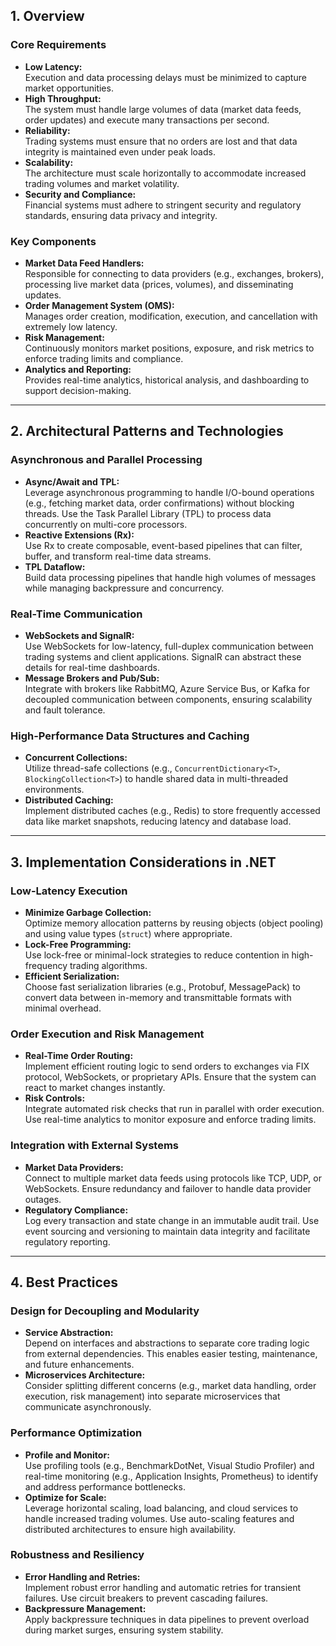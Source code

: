 ## 1. Overview

### Core Requirements
- **Low Latency:**  
  Execution and data processing delays must be minimized to capture market opportunities.
- **High Throughput:**  
  The system must handle large volumes of data (market data feeds, order updates) and execute many transactions per second.
- **Reliability:**  
  Trading systems must ensure that no orders are lost and that data integrity is maintained even under peak loads.
- **Scalability:**  
  The architecture must scale horizontally to accommodate increased trading volumes and market volatility.
- **Security and Compliance:**  
  Financial systems must adhere to stringent security and regulatory standards, ensuring data privacy and integrity.

### Key Components
- **Market Data Feed Handlers:**  
  Responsible for connecting to data providers (e.g., exchanges, brokers), processing live market data (prices, volumes), and disseminating updates.
- **Order Management System (OMS):**  
  Manages order creation, modification, execution, and cancellation with extremely low latency.
- **Risk Management:**  
  Continuously monitors market positions, exposure, and risk metrics to enforce trading limits and compliance.
- **Analytics and Reporting:**  
  Provides real-time analytics, historical analysis, and dashboarding to support decision-making.

---

## 2. Architectural Patterns and Technologies

### Asynchronous and Parallel Processing
- **Async/Await and TPL:**  
  Leverage asynchronous programming to handle I/O-bound operations (e.g., fetching market data, order confirmations) without blocking threads. Use the Task Parallel Library (TPL) to process data concurrently on multi-core processors.
- **Reactive Extensions (Rx):**  
  Use Rx to create composable, event-based pipelines that can filter, buffer, and transform real-time data streams.
- **TPL Dataflow:**  
  Build data processing pipelines that handle high volumes of messages while managing backpressure and concurrency.

### Real-Time Communication
- **WebSockets and SignalR:**  
  Use WebSockets for low-latency, full-duplex communication between trading systems and client applications. SignalR can abstract these details for real-time dashboards.
- **Message Brokers and Pub/Sub:**  
  Integrate with brokers like RabbitMQ, Azure Service Bus, or Kafka for decoupled communication between components, ensuring scalability and fault tolerance.

### High-Performance Data Structures and Caching
- **Concurrent Collections:**  
  Utilize thread-safe collections (e.g., `ConcurrentDictionary<T>`, `BlockingCollection<T>`) to handle shared data in multi-threaded environments.
- **Distributed Caching:**  
  Implement distributed caches (e.g., Redis) to store frequently accessed data like market snapshots, reducing latency and database load.

---

## 3. Implementation Considerations in .NET

### Low-Latency Execution
- **Minimize Garbage Collection:**  
  Optimize memory allocation patterns by reusing objects (object pooling) and using value types (`struct`) where appropriate.
- **Lock-Free Programming:**  
  Use lock-free or minimal-lock strategies to reduce contention in high-frequency trading algorithms.
- **Efficient Serialization:**  
  Choose fast serialization libraries (e.g., Protobuf, MessagePack) to convert data between in-memory and transmittable formats with minimal overhead.

### Order Execution and Risk Management
- **Real-Time Order Routing:**  
  Implement efficient routing logic to send orders to exchanges via FIX protocol, WebSockets, or proprietary APIs. Ensure that the system can react to market changes instantly.
- **Risk Controls:**  
  Integrate automated risk checks that run in parallel with order execution. Use real-time analytics to monitor exposure and enforce trading limits.

### Integration with External Systems
- **Market Data Providers:**  
  Connect to multiple market data feeds using protocols like TCP, UDP, or WebSockets. Ensure redundancy and failover to handle data provider outages.
- **Regulatory Compliance:**  
  Log every transaction and state change in an immutable audit trail. Use event sourcing and versioning to maintain data integrity and facilitate regulatory reporting.

---

## 4. Best Practices

### Design for Decoupling and Modularity
- **Service Abstraction:**  
  Depend on interfaces and abstractions to separate core trading logic from external dependencies. This enables easier testing, maintenance, and future enhancements.
- **Microservices Architecture:**  
  Consider splitting different concerns (e.g., market data handling, order execution, risk management) into separate microservices that communicate asynchronously.

### Performance Optimization
- **Profile and Monitor:**  
  Use profiling tools (e.g., BenchmarkDotNet, Visual Studio Profiler) and real-time monitoring (e.g., Application Insights, Prometheus) to identify and address performance bottlenecks.
- **Optimize for Scale:**  
  Leverage horizontal scaling, load balancing, and cloud services to handle increased trading volumes. Use auto-scaling features and distributed architectures to ensure high availability.

### Robustness and Resiliency
- **Error Handling and Retries:**  
  Implement robust error handling and automatic retries for transient failures. Use circuit breakers to prevent cascading failures.
- **Backpressure Management:**  
  Apply backpressure techniques in data pipelines to prevent overload during market surges, ensuring system stability.
